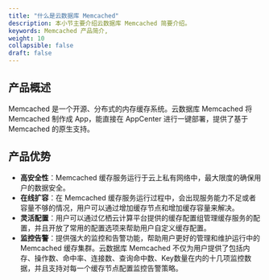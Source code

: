 ```yaml
---
title: "什么是云数据库 Memcached"
description: 本小节主要介绍云数据库 Memcached 简要介绍。 
keywords: Memcached 产品简介, 
weight: 10
collapsible: false
draft: false
---
```




## 产品概述

Memcached 是一个开源、分布式的内存缓存系统。云数据库 Memcached 将 Memcached 制作成 App，能直接在 AppCenter 进行一键部署，提供了基于 Memcached 的原生支持。

## 产品优势

- **高安全性**：Memcached 缓存服务运行于云上私有网络中，最大限度的确保用户的数据安全。
- **在线扩容**：在 Memcached 缓存服务运行过程中，会出现服务能力不足或者容量不够的情况，用户可以通过增加缓存节点和增加缓存容量来解决。
- **灵活配置**：用户可以通过亿栖云计算平台提供的缓存配置组管理缓存服务的配置，并且开放了常用的配置选项来帮助用户自定义缓存配置。
- **监控告警**：提供强大的监控和告警功能，帮助用户更好的管理和维护运行中的 Memcached 缓存集群。云数据库 Memcached 不仅为用户提供了包括内存、操作数、命中率、连接数、查询命中数、Key数量在内的十几项监控数据，并且支持对每一个缓存节点配置监控告警策略。
